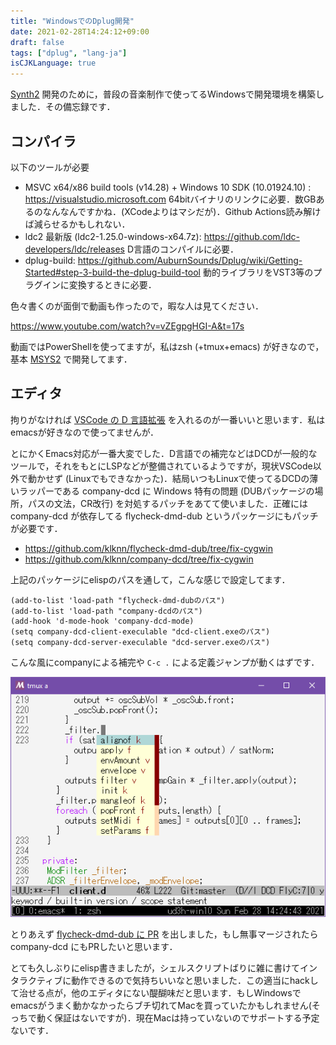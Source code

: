 ```yaml
---
title: "WindowsでのDplug開発"
date: 2021-02-28T14:24:12+09:00
draft: false
tags: ["dplug", "lang-ja"]
isCJKLanguage: true
---
```


[Synth2](https://github.com/klknn/synth2) 開発のために，普段の音楽制作で使ってるWindowsで開発環境を構築しました．その備忘録です．

## コンパイラ

以下のツールが必要

- MSVC x64/x86 build tools (v14.28) + Windows 10 SDK (10.01924.10) : https://visualstudio.microsoft.com
  64bitバイナリのリンクに必要．数GBあるのなんなんですかね．(XCodeよりはマシだが)．Github Actions読み解けば減らせるかもしれない．
- ldc2 最新版 (ldc2-1.25.0-windows-x64.7z): https://github.com/ldc-developers/ldc/releases
  D言語のコンパイルに必要．
- dplug-build: https://github.com/AuburnSounds/Dplug/wiki/Getting-Started#step-3-build-the-dplug-build-tool
  動的ライブラリをVST3等のプラグインに変換するときに必要．

色々書くのが面倒で動画も作ったので，暇な人は見てください．

https://www.youtube.com/watch?v=vZEgpgHGI-A&t=17s

動画ではPowerShellを使ってますが，私はzsh (+tmux+emacs) が好きなので，基本 [MSYS2](https://www.msys2.org/) で開発してます．

## エディタ

拘りがなければ [VSCode の D 言語拡張](https://github.com/Pure-D/code-d) を入れるのが一番いいと思います．私はemacsが好きなので使ってませんが．

とにかくEmacs対応が一番大変でした．D言語での補完などはDCDが一般的なツールで，それをもとにLSPなどが整備されているようですが，現状VSCode以外で動かせず (Linuxでもできなかった)．結局いつもLinuxで使ってるDCDの薄いラッパーである company-dcd に Windows 特有の問題 (DUBパッケージの場所，パスの文法，CR改行) を対処するパッチをあてて使いました．正確には company-dcd が依存してる flycheck-dmd-dub というパッケージにもパッチが必要です．

- https://github.com/klknn/flycheck-dmd-dub/tree/fix-cygwin
- https://github.com/klknn/company-dcd/tree/fix-cygwin

上記のパッケージにelispのパスを通して，こんな感じで設定してます．

```elisp
(add-to-list 'load-path "flycheck-dmd-dubのパス")
(add-to-list 'load-path "company-dcdのパス")
(add-hook 'd-mode-hook 'company-dcd-mode)
(setq company-dcd-client-execulable "dcd-client.exeのパス")
(setq company-dcd-server-execulable "dcd-server.exeのパス")
```

こんな風にcompanyによる補完や `C-c .` による定義ジャンプが動くはずです．

![emacs-company-dcd.png](/emacs-company-dcd.png)

とりあえず [flycheck-dmd-dub に PR](https://github.com/atilaneves/flycheck-dmd-dub/pull/15) を出しました，もし無事マージされたら company-dcd にもPRしたいと思います．

とても久しぶりにelisp書きましたが，シェルスクリプトばりに雑に書けてインタラクティブに動作できるので気持ちいいなと思いました．この適当にhackして治せる点が，他のエディタにない醍醐味だと思います．もしWindowsでemacsがうまく動かなかったらブチ切れてMacを買っていたかもしれません(そっちで動く保証はないですが)．現在Macは持っていないのでサポートする予定ないです．
